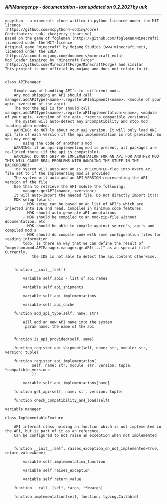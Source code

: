 ***APIManager.py - documentation - last updated on 9.2.2021 by uuk***
___

    mcpython - a minecraft clone written in python licenced under the MIT-licence 
    (https://github.com/mcpython4-coding/core)
    Contributors: uuk, xkcdjerry (inactive)
    Based on the game of fogleman (https://github.com/fogleman/Minecraft), licenced under the MIT-licence
    Original game "minecraft" by Mojang Studios (www.minecraft.net), licenced under the EULA
    (https://account.mojang.com/documents/minecraft_eula)
    Mod loader inspired by "Minecraft Forge" (https://github.com/MinecraftForge/MinecraftForge) and similar
    This project is not official by mojang and does not relate to it.


    class APIManager
        
        Simple way of handling API's for different mods.
        Any mod shipping an API should call manager.addAPIType(<name>).registerAPIShipment(<name>, <module of your api>, <version of the api>)
        The mod the api is for should call  manager.addAPIType(<name>).registerAPIImplementation(<name>, <module of your api>, <version of the api>, *<extra compatible versions>)
        The system will auto-detect any incompatibility and stop mod loading when needed.
        WARNING: do NOT ly about your api version. It will only load ONE api file of each version if the api implementation is not provided. So you may end up
            using the code of another's mod
        WARNING: if an api-implementing mod is present, all packages are re-linked there (if the api is compatible).
        WARNING: DO NOT SHIP AN IMPLEMENTATION FOR AN API FOR ANOTHER MOD! THIS WILL CAUSE REAL PROBLEMS WITH HANDLING THE STUFF IN THE BACKGROUND!
        The system will auto-add an IS_IMPLEMENTED-flag into every API file set to if the implementing mod is provided
        The system will auto-add an API_VERSION representing the API version of the file
        Use than to retrieve the API module the following:
            manager.getAPI(<name>, <version>)
        It will auto-import the needed file. Do not directly import it!!!!
        MDK setup (plans):
            - MDK setup can be based on an list of API's which are injected into IDE and read. Compiled in minimum code features.
            - MDK should auto-generate API annotations
            - MDK should be compiled to an mod-zip-file without documentation, etc
            - MDK should be able to compile against source's, api's and compiled mod's
            - MDK should do compile code with some configuration files for reading information
            todo: is there an way that we can define the result of "mcpython.mod.APIManager.manager.getAPI(...)" as an special file? Currently,
                the IDE is not able to detect the api content otherwise.


        function __init__(self)

            variable self.apis - list of api names

            variable self.api_shipments

            variable self.api_implementations

            variable self.api_cache

        function add_api_type(self, name: str)
            
            Will add an new API name into the system
            :param name: the name of the api


        function is_api_provided(self, name)

        function register_api_shipment(self, name: str, module: str, version: tuple)

        function register_api_implementation(
                self, name: str, module: str, version: tuple, *compatible_versions
                ):

            variable self.api_implementations[name]

        function get_api(self, name: str, version: tuple)

        function check_compatibility_and_load(self)

    variable manager

    class ImplementableFeature
        
        API internal class holding an function which is not implemented in the API, but is part of it as an reference.
        Can be configured to not raise an exception when not implemented


        function __init__(self, raises_exception_on_not_implemented=True, return_value=None)

            variable self.implementation_function

            variable self.raises_exception

            variable self.return_value

        function __call__(self, *args, **kwargs)

        function implementation(self, function: typing.Callable)